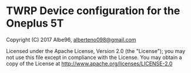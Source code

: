 # TWRP Device configuration for the Oneplus 5T

Copyright (C) 2017 Albe96, <alberteno098@gmail.com> 

Licensed under the Apache License, Version 2.0 (the "License"); you may not use this file except in compliance with the License. You may obtain a copy of the License at http://www.apache.org/licenses/LICENSE-2.0 
